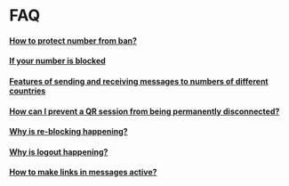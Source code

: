 # FAQ

#### [How to protect number from ban?](how-to-protect-number-from-ban.md)
#### [If your number is blocked](if-your-number-is-blocked.md)

#### [Features of sending and receiving messages to numbers of different countries](features-of-sending-and-receiving-messages-from-different-countries.md)

#### [How can I prevent a QR session from being permanently disconnected?](how-can-I-prevent-a-QR-session-from-being-permanently-disconnected.md)

#### [Why is re-blocking happening?](why-is-re-blocking-happening.md)

#### [Why is logout happening?](why-does-the-crash-happen.md)

#### [How to make links in messages active?](how-to-make-links-in-a-message-active.md)